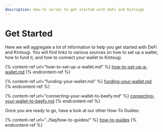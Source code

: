 ```yaml
---
description: How-To series to get started with DeFi and Kintsugi
---
```


# Get Started

Here we will aggregate a lot of information to help you get started with DeFi and Kintsugi. You will find links to various sources on how to set up a wallet, how to fund it, and how to connect your wallet to Kintsugi.

{% content-ref url="how-to-set-up-a-wallet.md" %}
[how-to-set-up-a-wallet.md](how-to-set-up-a-wallet.md)
{% endcontent-ref %}

{% content-ref url="funding-your-wallet.md" %}
[funding-your-wallet.md](funding-your-wallet.md)
{% endcontent-ref %}

{% content-ref url="connecting-your-wallet-to-beefy.md" %}
[connecting-your-wallet-to-beefy.md](connecting-your-wallet-to-beefy.md)
{% endcontent-ref %}

Once you are ready to go, have a look at our other How-To Guides:

{% content-ref url="../faq/how-to-guides/" %}
[how-to-guides](../faq/how-to-guides/)
{% endcontent-ref %}

